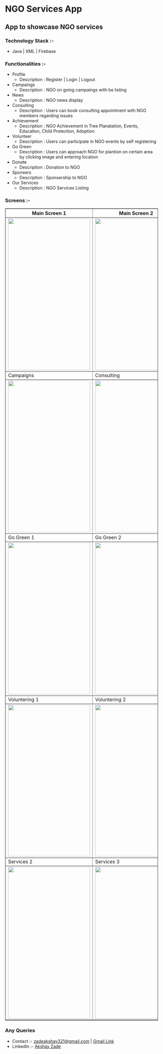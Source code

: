 # NGO Services App
## App to showcase NGO services
### Technology Stack :- 
- Java | XML | Firebase
### Functionalities :-
- Profile 
  - Description : Register | Login | Logout 
- Campaings
  - Description : NGO on going campaings with be listing
- News
  - Description : NGO news display
- Consulting
  - Description : Users can book consulting appointment with NGO members regarding issues
- Achievement
  - Description : NGO Achievement in Tree Planatation, Events, Education, Child Protection, Adoption
- Volunteer
  - Description : Users can participate in NGO events by self registering
- Go Green
  - Description : Users can approach NGO for plantion on certain area by clicking image and entering location
- Donate
  - Description : Donation to NGO
- Sponsers
  - Description : Sponsership to NGO
- Our Services
  - Description : NGO Services Listing
 ### Screens :-
 <table style="width:100%" border=1>
  <tr>
    <th>Main Screen 1</th>
    <th>Main Screen 2</th> 
    <th>Profile</th>
  </tr>
  <tr>
    <td><img src="https://user-images.githubusercontent.com/61224114/129478847-63f74cc4-9693-496b-9df9-b511ae7c3495.jpg" width="270" height="500"></td>
    <td><img src="https://user-images.githubusercontent.com/61224114/129479379-4b697400-1516-4db5-b154-82fe19cfecf7.jpg" width="270" height="500"></td>
    <td><img src="https://user-images.githubusercontent.com/61224114/129479409-be23a6a2-4767-4edd-a136-149b675e6ee4.jpg" width="270" height="500"></td>
  </tr>
  <tr>
    <td>Campaigns</td>
    <td>Consulting</td> 
    <td>Achievement</td>
  </tr>
  <tr>
    <td><img src="https://user-images.githubusercontent.com/61224114/129479481-6291ba82-2066-4cf8-9fdc-f2c0032b686d.jpg" width="270" height="500"></td>
    <td><img src="https://user-images.githubusercontent.com/61224114/129479489-f824afb8-1d17-44e5-b61e-e7cb14734ce9.jpg" width="270" height="500"></td>
    <td><img src="https://user-images.githubusercontent.com/61224114/129479501-9ab8224e-5b47-4384-8cc8-dc509bef866d.jpg" width="270" height="500"></td>
  </tr>
  <tr>
    <td>Go Green 1</td>
    <td>Go Green 2</td> 
    <td>Sponsers</td>
  </tr>
  <tr>
    <td><img src="https://user-images.githubusercontent.com/61224114/129479538-b25004f1-3298-4be3-ad04-e6da4933b938.jpg" width="270" height="500"></td>
    <td><img src="https://user-images.githubusercontent.com/61224114/129479549-6d4f4daf-36a4-485e-ab0a-ba75b62374fb.jpg" width="270" height="500"></td>
    <td><img src="https://user-images.githubusercontent.com/61224114/129479562-494c9794-9ad5-4ab8-b46b-c78bbb6d10e8.jpg" width="270" height="500"></td>
  </tr>
  <tr>
    <td>Voluntering 1</td>
    <td>Voluntering 2</td> 
    <td>Services 1</td>
  </tr>
  <tr>
    <td><img src="https://user-images.githubusercontent.com/61224114/129479605-bbcb155f-4c55-4046-9bf2-9ea2b5f5455a.jpg" width="270" height="500"></td>
    <td><img src="https://user-images.githubusercontent.com/61224114/129479615-283e3af0-47d2-4b4a-8b58-d266c49d261a.jpg" width="270" height="500"></td>
    <td><img src="https://user-images.githubusercontent.com/61224114/129479626-07b43afa-b0f5-45a3-897b-f970d55978a6.jpg" width="270" height="500"></td>
  </tr>
  <tr>
    <td>Services 2</td>
    <td>Services 3</td> 
    <td>Services 4</td>
  </tr>
  <tr>
    <td><img src="https://user-images.githubusercontent.com/61224114/129479645-fb40514a-4fee-4131-aecc-c317ba9df085.jpg" width="270" height="500"></td>
    <td><img src="https://user-images.githubusercontent.com/61224114/129479658-0320bb31-8a91-405a-8f28-b0efbbd0161e.jpg" width="270" height="500"></td>
    <td><img src="https://user-images.githubusercontent.com/61224114/129479667-0bab6096-5826-4a14-b10c-097894250492.jpg" width="270" height="500"></td>
  </tr>
</table>

### Any Queries
- Contact :- zadeakshay321@gmail.com | [Gmail Link](mailto:zadeakshay321@gmail.com)
- LinkedIn :- [Akshay Zade](https://www.linkedin.com/in/akshay-zade-4811891a0/) 
















